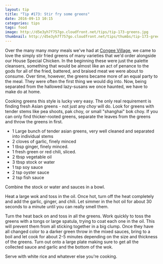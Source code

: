 ```yaml
---
layout: tip
title: "Tip #173: Stir fry some greens"
date: 2016-09-13 10:15
categories: tips
tags: food
image: http://d5e3yh7f757go.cloudfront.net/tips/tip-173-greens.jpg
thumbnail: http://d5e3yh7f757go.cloudfront.net/tips/thumbs/tip-173-greens.jpg
---
```


Over the many many _many_ meals we've had at [Congee Village](http://congeevillagerestaurants.com/), we came to love the simply stir fried greens of many varieties that we'd order alongside our House Special Chicken. In the beginning these were just the palette cleansers, something that would be almost like an act of penance to the gods for all of the fried, battered, and braised meat we were about to consume. Over time, however, the greens became more of an equal party to the meal. They were often the first thing we would dig into. Now, being separated from the hallowed lazy-susans we once haunted, we have to make do at home. 

Cooking greens this style is lucky very easy. The only real requirement is finding fresh Asian greens - not just any _choy_ will do. Look for greens with tender stems like pea shoots, pak choy, or small "shanghai" bok choy. If you can only find thicker-rooted greens, separate the leaves from the greens and throw the greens in first.

- 1 Large bunch of tender asian greens, very well cleaned and separated into individual stems
- 2 cloves of garlic, finely minced
- 1 tbsp ginger, finely minced.
- 1 fresh green or red chili, sliced.
- 2 tbsp vegetable oil
- 3 tbsp stock or water
- 1 tsp soy sauce
- 2 tsp oyster sauce
- 2 tsp fish sauce

Combine the stock or water and sauces in a bowl.

Heat a large wok and toss in the oil. Once hot, turn off the heat completely and add the garlic, ginger, and chili. Let simmer in the hot oil for about 30 seconds to a minute until you can really smell them.

Turn the heat back on and toss in all the greens. Work quickly to toss the greens with a tongs or large spatula, trying to coat each one in the oil. This will prevent them from all sticking together in a big clump. Once they have all changed color to a darker green throw in the mixed sauces, bring to a boil and let cook for about 2-5 minutes depending on the size and thickness of the greens. Turn out onto a large plate making sure to get all the collected sauce and garlic and the bottom of the wok.

Serve with white rice and whatever else you're cooking. 

